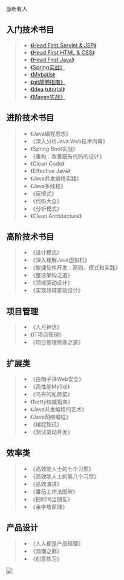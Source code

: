 @所有人
## 入门技术书目

> - [《Head First Servlet & JSP》](http://product.dangdang.com/20926088.html)
> - [《Head First HTML & CSS》](http://product.dangdang.com/23348110.html)
> - [《Head First Java》](http://product.dangdang.com/1201222959.html)
> - [《Spring实战》](http://product.dangdang.com/23931418.html)
> - [《Mybatis》](http://www.mybatis.org/mybatis-3/zh/index.html)
> - [《git简明指南》](http://rogerdudler.github.io/git-guide/index.zh.html)
> - [《Idea tutorial》](https://github.com/guobinhit/intellij-idea-tutorial/blob/master/README.md)
> - [《Maven实战》](http://product.dangdang.com/20977961.html)

## 进阶技术书目

> - 《Java编程思想》
> - 《深入分析Java Web技术内幕》
> - 《Spring Boot实战》
> - 《重构：改善既有代码的设计》
> - 《Clean Code》
> - 《Effective Java》
> - 《Java并发编程实践》
> - 《Java多线程》
> - 《反模式》
> - 《代码大全》
> - 《分析模式》
> - 《Clean Architecture》

## 高阶技术书目

> - 《设计模式》
> - 《深入理解Java虚拟机》
> - 《敏捷软件开发：原则、模式和实践》
> - 《整洁架构之道》
> - 《领域驱动设计》
> - 《实现领域驱动设计》

## 项目管理

> - 《人月神话》
> - 《IT项目管理》
> - 《项目管理修炼之道》

## 扩展类

> - 《白帽子讲Web安全》
> - 《高性能MySql》
> - 《鸟哥的私房菜》
> - 《Netty权威指南》
> - 《Java并发编程的艺术》
> - 《Java网络编程》
> - 《编程珠玑》
> - 《测试驱动开发》

## 效率类

> - 《高效能人士的七个习惯》
> - 《高效能人士的第八个习惯》
> - 《高效演讲》
> - 《番茄工作法图解》
> - 《把时间当朋友》
> - 《金字塔原理》

## 产品设计

> - 《人人都是产品经理》
> - 《浪潮之巅》
> - 《刻意练习》

![](https://yusheng-picgo.oss-cn-beijing.aliyuncs.com/picgo/算法脑图.png)